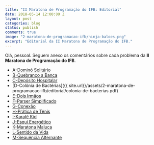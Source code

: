 ```yaml
---
title: "II Maratona de Programação do IFB: Editorial"
date: 2018-05-14 12:00:00 Z
layout: post
categories: blog
status: publish
comments: true
image: "2-maratona-de-programacao-ifb/ninja-baloes.png"
excerpt: "Editorial da II Maratona de Programação do IFB."
---
```


Olá, pessoal.
Seguem anexo os comentários sobre cada problema da **II Maratona de Programação do IFB**.

* [A-Dominó Solitário]()
* [B-Quebranco a Banca]()
* [C-Depósito Hospitalar]()
* [D-Colônia de Bactérias]({{ site.url}}/assets/2-maratona-de-programacao-ifb/editorial/colonia-de-bacterias.pdf)
* [E-Dois Irmãos]()
* [F-Parser Simplificado]()
* [G-Conexão]()
* [H-Prática de Tênis]()
* [I-Karatê Kid]()
* [J-Esqui Energético]()
* [K-Maratona Maluca]()
* [L-Sentido da Vida]()
* [M-Sequência Alternante]()